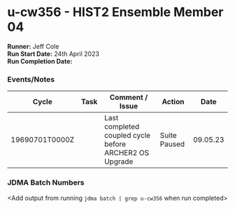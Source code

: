 # u-cw356 - HIST2 Ensemble Member 04

**Runner:**  Jeff Cole  
**Run Start Date:** 24th April 2023  
**Run Completion Date:**  

### Events/Notes

| Cycle | Task | Comment / Issue | Action | Date |
| ---   | ---  | ---             | ---    | ---  |
| 19690701T0000Z    |    | Last completed coupled cycle before ARCHER2 OS Upgrade   | Suite Paused   | 09.05.23   |

### JDMA Batch Numbers

<Add output from running `jdma batch | grep u-cw356` when run completed>
